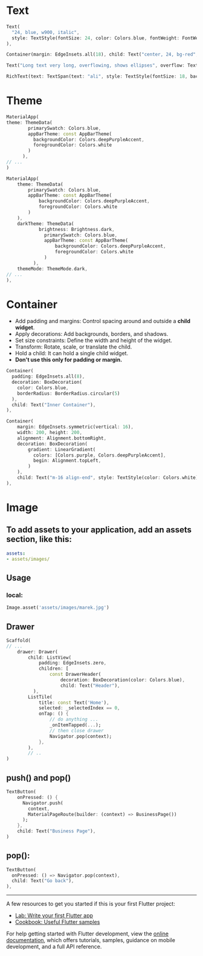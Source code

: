 # Text

```dart
Text(
  "24, blue, w900, italic",
  style: TextStyle(fontSize: 24, color: Colors.blue, fontWeight: FontWeight.w900, fontStyle: FontStyle.italic),
),
```

```dart
Container(margin: EdgeInsets.all(18), child: Text("center, 24, bg-red", textAlign: TextAlign.center, style: TextStyle(backgroundColor: Colors.red, color: Colors.white, fontSize: 24),)),
```

```dart
Text("Long text very long, overflowing, shows ellipses", overflow: TextOverflow.ellipsis, style: TextStyle(fontSize: 22),),
```

```dart
RichText(text: TextSpan(text: "ali", style: TextStyle(fontSize: 18, backgroundColor: Colors.blueGrey), children: [TextSpan(text: "raza", style: TextStyle(color: Colors.brown, fontWeight: FontWeight.w800, fontSize: 34))]))
```

# Theme

```dart
MaterialApp(
theme: ThemeData(
        primarySwatch: Colors.blue,
        appBarTheme: const AppBarTheme(
          backgroundColor: Colors.deepPurpleAccent,
          foregroundColor: Colors.white
        )
      ),
// ...
)
```

```dart
MaterialApp(
    theme: ThemeData(
        primarySwatch: Colors.blue,
        appBarTheme: const AppBarTheme(
            backgroundColor: Colors.deepPurpleAccent,
            foregroundColor: Colors.white
        )
    ),
    darkTheme: ThemeData(
            brightness: Brightness.dark,
              primarySwatch: Colors.blue,
              appBarTheme: const AppBarTheme(
                  backgroundColor: Colors.deepPurpleAccent,
                  foregroundColor: Colors.white
              )
          ),
    themeMode: ThemeMode.dark,
// ...
),
```

# Container

- Add padding and margins: Control spacing around and outside a **child widget**.
- Apply decorations: Add backgrounds, borders, and shadows.
- Set size constraints: Define the width and height of the widget.
- Transform: Rotate, scale, or translate the child.
- Hold a child: It can hold a single child widget.
- **Don't use this only for padding or margin.**

```dart
Container(
  padding: EdgeInsets.all(8),
  decoration: BoxDecoration(
    color: Colors.blue,
    borderRadius: BorderRadius.circular(5)
  ),
  child: Text("Inner Container"),
),
```

```dart
Container(
    margin: EdgeInsets.symmetric(vertical: 16),
    width: 200, height: 200,
    alignment: Alignment.bottomRight,
    decoration: BoxDecoration(
        gradient: LinearGradient(
          colors: [Colors.purple, Colors.deepPurpleAccent],
          begin: Alignment.topLeft,
        )
    ),
    child: Text("m-16 align-end", style: TextStyle(color: Colors.white),),
),
```

# Image

## To add assets to your application, add an assets section, like this:
```yaml
assets:
- assets/images/
```
## Usage

### local:

```dart
Image.asset('assets/images/marek.jpg')
```

## Drawer

```dart
Scaffold(
// ...
    drawer: Drawer(
        child: ListView(
            padding: EdgeInsets.zero,
            children: [
                const DrawerHeader(
                    decoration: BoxDecoration(color: Colors.blue),
                    child: Text("Header"),
          ),
        ListTile(
            title: const Text('Home'),
            selected: _selectedIndex == 0,
            onTap: () {
                // do anything ...
                _onItemTapped(...);
                // then close drawer
                Navigator.pop(context);
            },
        ),
        // ..
)
```

## push() and pop()

```dart
TextButton(
    onPressed: () {
      Navigator.push(
        context,
        MaterialPageRoute(builder: (context) => BusinessPage())
      );
    },
    child: Text("Business Page"),
)
```

## pop():

```dart
TextButton(
  onPressed: () => Navigator.pop(context),
  child: Text("Go back"),
),
```

---

A few resources to get you started if this is your first Flutter project:

- [Lab: Write your first Flutter app](https://docs.flutter.dev/get-started/codelab)
- [Cookbook: Useful Flutter samples](https://docs.flutter.dev/cookbook)

For help getting started with Flutter development, view the
[online documentation](https://docs.flutter.dev/), which offers tutorials,
samples, guidance on mobile development, and a full API reference.
